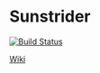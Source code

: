 # Sunstrider

[![Build Status](https://magnum.travis-ci.com/kelno/sunstrider.svg?token=wZz2Nt7Ly2Mp8ccdzoSd&branch=master)](https://magnum.travis-ci.com/kelno/sunstrider)

[Wiki](http://wiki.sunstrider.tk/)


